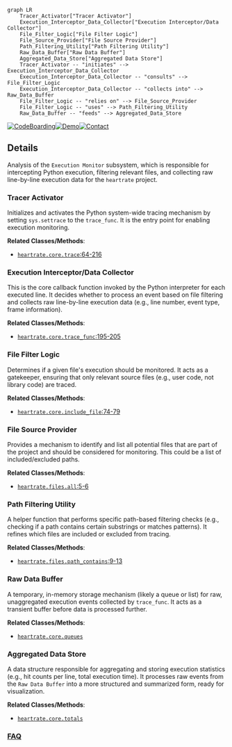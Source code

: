 ```mermaid
graph LR
    Tracer_Activator["Tracer Activator"]
    Execution_Interceptor_Data_Collector["Execution Interceptor/Data Collector"]
    File_Filter_Logic["File Filter Logic"]
    File_Source_Provider["File Source Provider"]
    Path_Filtering_Utility["Path Filtering Utility"]
    Raw_Data_Buffer["Raw Data Buffer"]
    Aggregated_Data_Store["Aggregated Data Store"]
    Tracer_Activator -- "initiates" --> Execution_Interceptor_Data_Collector
    Execution_Interceptor_Data_Collector -- "consults" --> File_Filter_Logic
    Execution_Interceptor_Data_Collector -- "collects into" --> Raw_Data_Buffer
    File_Filter_Logic -- "relies on" --> File_Source_Provider
    File_Filter_Logic -- "uses" --> Path_Filtering_Utility
    Raw_Data_Buffer -- "feeds" --> Aggregated_Data_Store
```

[![CodeBoarding](https://img.shields.io/badge/Generated%20by-CodeBoarding-9cf?style=flat-square)](https://github.com/CodeBoarding/GeneratedOnBoardings)[![Demo](https://img.shields.io/badge/Try%20our-Demo-blue?style=flat-square)](https://www.codeboarding.org/demo)[![Contact](https://img.shields.io/badge/Contact%20us%20-%20contact@codeboarding.org-lightgrey?style=flat-square)](mailto:contact@codeboarding.org)

## Details

Analysis of the `Execution Monitor` subsystem, which is responsible for intercepting Python execution, filtering relevant files, and collecting raw line-by-line execution data for the `heartrate` project.

### Tracer Activator
Initializes and activates the Python system-wide tracing mechanism by setting `sys.settrace` to the `trace_func`. It is the entry point for enabling execution monitoring.


**Related Classes/Methods**:

- <a href="https://github.com/alexmojaki/heartrate/blob/master/heartrate/core.py#L64-L216" target="_blank" rel="noopener noreferrer">`heartrate.core.trace`:64-216</a>


### Execution Interceptor/Data Collector
This is the core callback function invoked by the Python interpreter for each executed line. It decides whether to process an event based on file filtering and collects raw line-by-line execution data (e.g., line number, event type, frame information).


**Related Classes/Methods**:

- <a href="https://github.com/alexmojaki/heartrate/blob/master/heartrate/core.py#L195-L205" target="_blank" rel="noopener noreferrer">`heartrate.core.trace_func`:195-205</a>


### File Filter Logic
Determines if a given file's execution should be monitored. It acts as a gatekeeper, ensuring that only relevant source files (e.g., user code, not library code) are traced.


**Related Classes/Methods**:

- <a href="https://github.com/alexmojaki/heartrate/blob/master/heartrate/core.py#L74-L79" target="_blank" rel="noopener noreferrer">`heartrate.core.include_file`:74-79</a>


### File Source Provider
Provides a mechanism to identify and list all potential files that are part of the project and should be considered for monitoring. This could be a list of included/excluded paths.


**Related Classes/Methods**:

- <a href="https://github.com/alexmojaki/heartrate/blob/master/heartrate/files.py#L5-L6" target="_blank" rel="noopener noreferrer">`heartrate.files.all`:5-6</a>


### Path Filtering Utility
A helper function that performs specific path-based filtering checks (e.g., checking if a path contains certain substrings or matches patterns). It refines which files are included or excluded from tracing.


**Related Classes/Methods**:

- <a href="https://github.com/alexmojaki/heartrate/blob/master/heartrate/files.py#L9-L13" target="_blank" rel="noopener noreferrer">`heartrate.files.path_contains`:9-13</a>


### Raw Data Buffer
A temporary, in-memory storage mechanism (likely a queue or list) for raw, unaggregated execution events collected by `trace_func`. It acts as a transient buffer before data is processed further.


**Related Classes/Methods**:

- <a href="https://github.com/alexmojaki/heartrate/blob/master/heartrate/core.py" target="_blank" rel="noopener noreferrer">`heartrate.core.queues`</a>


### Aggregated Data Store
A data structure responsible for aggregating and storing execution statistics (e.g., hit counts per line, total execution time). It processes raw events from the `Raw Data Buffer` into a more structured and summarized form, ready for visualization.


**Related Classes/Methods**:

- <a href="https://github.com/alexmojaki/heartrate/blob/master/heartrate/core.py" target="_blank" rel="noopener noreferrer">`heartrate.core.totals`</a>




### [FAQ](https://github.com/CodeBoarding/GeneratedOnBoardings/tree/main?tab=readme-ov-file#faq)